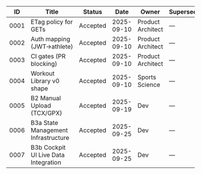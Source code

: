 | ID   | Title                      | Status   | Date       | Owner              | Supersedes | Links                        |
|------|----------------------------|----------|------------|--------------------|------------|-------------------------------|
| 0001 | ETag policy for GETs        | Accepted | 2025-09-10 | Product Architect  | —          | [etag-policy.md](docs/policy/etag-policy.md) |
| 0002 | Auth mapping (JWT→athlete)  | Accepted | 2025-09-10 | Product Architect  | —          | [auth-mapping.md](docs/policy/auth-mapping.md) |
| 0003 | CI gates (PR blocking)      | Accepted | 2025-09-10 | Product Architect  | —          | [ci-gates.md](docs/policy/ci-gates.md) |
| 0004 | Workout Library v0 shape    | Accepted | 2025-09-10 | Sports Science     | —          | [README.md](docs/library/README.md) |
| 0005 | B2 Manual Upload (TCX/GPX) | Accepted | 2025-09-19 | Dev | — | [Spec](../specs/C2-S1-B2-manual-upload.md) |
| 0006 | B3a State Management Infrastructure | Accepted | 2025-09-25 | Dev | — | [Spec](../specs/C2-S1-B3a.md) |
| 0007 | B3b Cockpit UI Live Data Integration | Accepted | 2025-09-25 | Dev | — | [Spec](../specs/C2-S1-B3b.md) |
